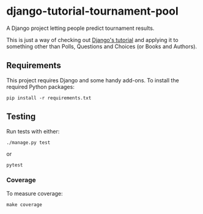 # django-tutorial-tournament-pool

A Django project letting people predict tournament results.

This is just a way of checking out [Django's tutorial](https://docs.djangoproject.com/en/4.1/intro/) and applying it to something other than Polls, Questions and Choices (or Books and Authors).


## Requirements

This project requires Django and some handy add-ons. To install the required Python packages:

    pip install -r requirements.txt


## Testing

Run tests with either:

    ./manage.py test

or

    pytest

### Coverage

To measure coverage:

    make coverage
